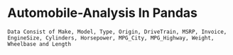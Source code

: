 # Automobile-Analysis In Pandas
`Data Consist of Make, Model, Type, Origin, DriveTrain, MSRP, Invoice, EngineSize, Cylinders, Horsepower, MPG_City, MPG_Highway, Weight, Wheelbase and Length`
